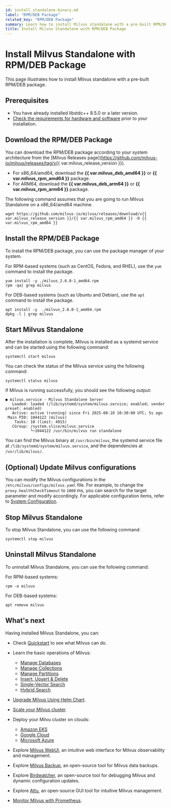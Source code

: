 ```yaml
---
id: install_standalone-binary.md
label: "RPM/DEB Package"
related_key: "RPM/DEB Package"
summary: Learn how to install Milvus standalone with a pre-built RPM/DEB package.
title: Install Milvus Standalone with RPM/DEB Package
---
```


# Install Milvus Standalone with RPM/DEB Package

This page illustrates how to install Milvus standalone with a pre-built RPM/DEB package.

## Prerequisites

- You have already installed libstdc++ 8.5.0 or a later version.
- [Check the requirements for hardware and software](prerequisite-docker.md) prior to your installation.

## Download the RPM/DEB Package

You can download the RPM/DEB package according to your system architecture from the [Milvus Releases page](https://github.com/milvus-io/milvus/releases/tag/v{{ var.milvus_release_version }}).

- For x86_64/amd64, download the **{{ var.milvus_deb_amd64 }}** or **{{ var.milvus_rpm_amd64 }}** package.
- For ARM64, download the **{{ var.milvus_deb_arm64 }}** or **{{ var.milvus_rpm_arm64 }}** package.

The following command assumes that you are going to run Milvus Standalone on a x86_64/amd64 machine.

```shell
wget https://github.com/milvus-io/milvus/releases/download/v{{ var.milvus_release_version }}/{{ var.milvus_rpm_amd64 }} -O {{ var.milvus_rpm_amd64 }}
```

## Install the RPM/DEB Package

To install the RPM/DEB package, you can use the package manager of your system.

For RPM-based systems (such as CentOS, Fedora, and RHEL), use the `yum` command to install the package.

```shell
yum install -y ./milvus_2.6.0-1_amd64.rpm
rpm -qa| grep milvus
```

For DEB-based systems (such as Ubuntu and Debian), use the `apt` command to install the package.

```shell
apt install -y  ./milvus_2.6.0-1_amd64.rpm
dpkg -l | grep milvus
```

## Start Milvus Standalone

After the installation is complete, Milvus is installed as a systemd service and can be started using the following command:

```shell
systemctl start milvus
```

You can check the status of the Milvus service using the following command:

```shell
systemctl status milvus
```

If Milvus is running successfully, you should see the following output:

```
● milvus.service - Milvus Standalone Server
   Loaded: loaded (/lib/systemd/system/milvus.service; enabled; vendor preset: enabled)
   Active: active (running) since Fri 2025-08-10 10:30:00 UTC; 5s ago
 Main PID: 1044122 (milvus)
    Tasks: 10 (limit: 4915)
   CGroup: /system.slice/milvus.service
           └─1044122 /usr/bin/milvus run standalone
```

You can find the Milvus binary at `/usr/bin/milvus`, the systemd service file at `/lib/systemd/system/milvus.service`, and the dependencies at `/usr/lib/milvus/`.

## (Optional) Update Milvus configurations

You can modify the Milvus configurations in the `/etc/milvus/configs/milvus.yaml` file. For example, to change the `proxy.healthCheckTimeout` to `1000` ms, you can search for the target parameter and modify accordingly. For applicable configuration items, refer to [System Configuration](system_configuration.md).

## Stop Milvus Standalone

To stop Milvus Standalone, you can use the following command:

```shell
systemctl stop milvus
```

## Uninstall Milvus Standalone

To uninstall Milvus Standalone, you can use the following command:

For RPM-based systems:

```shell
rpm -e milvus
```

For DEB-based systems:

```shell
apt remove milvus
```

## What's next

Having installed Milvus Standalone, you can:

- Check [Quickstart](quickstart.md) to see what Milvus can do.

- Learn the basic operations of Milvus:
  - [Manage Databases](manage_databases.md)
  - [Manage Collections](manage-collections.md)
  - [Manage Partitions](manage-partitions.md)
  - [Insert, Upsert & Delete](insert-update-delete.md)
  - [Single-Vector Search](single-vector-search.md)
  - [Hybrid Search](multi-vector-search.md)

- [Upgrade Milvus Using Helm Chart](upgrade_milvus_cluster-helm.md).
- [Scale your Milvus cluster](scaleout.md).
- Deploy your Milvu cluster on clouds:
  - [Amazon EKS](eks.md)
  - [Google Cloud](gcp.md)
  - [Microsoft Azure](azure.md)
- Explore [Milvus WebUI](milvus-webui.md), an intuitive web interface for Milvus observability and management.
- Explore [Milvus Backup](milvus_backup_overview.md), an open-source tool for Milvus data backups.
- Explore [Birdwatcher](birdwatcher_overview.md), an open-source tool for debugging Milvus and dynamic configuration updates.
- Explore [Attu](https://github.com/zilliztech/attu), an open-source GUI tool for intuitive Milvus management.
- [Monitor Milvus with Prometheus](monitor.md).